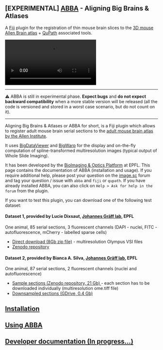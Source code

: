 ## [EXPERIMENTAL] [ABBA](https://www.youtube.com/watch?v=8haRfsY4-_s) - Aligning Big Brains & Atlases

A [Fiji](https://fiji.sc/) plugin for the registration of thin mouse brain slices to the [3D mouse Allen Brain atlas](http://atlas.brain-map.org/atlas?atlas=602630314) + [QuPath](https://qupath.github.io) associated tools.

<video autoplay loop style="max-width: 730px;">
  <source src="https://user-images.githubusercontent.com/20223054/149301605-07b27dd0-4010-4ca4-b415-f5a9acc8963d.mp4" type="video/mp4">
  Your browser does not support the video tag.
</video>

---

:warning: ABBA is still in experimental phase. **Expect bugs** and **do not expect backward compatibility** when a more stable version will be released (all the code is versioned and stored in a worst case scenario, but do not count on it).

---

Aligning Big Brains & Atlases or ABBA for short, is a Fiji plugin which allows to register adult mouse brain serial sections to the [adult mouse brain atlas by the Allen Institute](http://atlas.brain-map.org/atlas?atlas=602630314).

It uses [BigDataViewer](https://imagej.net/plugins/bdv/index) and [BigWarp](https://imagej.net/plugins/bigwarp) for the display and on-the-fly computation of spline-transformed multiresolution images (typical output of Whole Slide Imaging).

It has been developed by the [BioImaging & Optics Platform](https://www.epfl.ch/research/facilities/ptbiop/) at EPFL. This page contains the documentation of ABBA (installation and usage). If you require additional help, please post your question on the [image.sc](https://forum.image.sc) forum  and tag your question / issue with `abba` and `fiji` or `qupath`. If you have already installed ABBA, you can also click on `Help > Ask for help in the forum` from the plugin.

If you want to test this plugin, you can download one of the following test dataset: 

#### Dataset 1, provided by Lucie Dixsaut, [Johannes Gräff lab](https://www.epfl.ch/labs/graefflab/), EPFL
One animal, 85 serial sections, 3 fluorescent channels (DAPI - nuclei, FITC - autofluorescence, mCherry - labelled sparse cells)
* [Direct download (8Gb zip file)](https://zenodo.org/record/5018719/files/MouseBrainCoronalSerialSections.zip?download=1) - multiresolution Olympus VSI files  
* [Zenodo repository](https://zenodo.org/record/5018719#.YNNYJEzRYuU) 

#### Dataset 2, provided by Bianca A. Silva, [Johannes Gräff lab](https://www.epfl.ch/labs/graefflab/), EPFL
One animal, 87 serial sections, 2 fluorescent channels (nuclei and autofluorescence)
* [Sample sections  (Zenodo repository, 21 Gb) ](https://doi.org/10.5281/zenodo.4715656) - each section has to be downloaded individually (multiresolution ome.tiff file)
* [Downsampled sections  (GDrive, 0.4 Gb) ](https://drive.google.com/file/d/1OVb860hy-UZSSXa_u9drWiPKEunWT_a7/view?usp=sharing)

## [Installation](installation.md)
## [Using ABBA](usage.md)
## [Developer documentation (In progress...)]()

<!---
### Markdown

Markdown is a lightweight and easy-to-use syntax for styling your writing. It includes conventions for

```markdown
Syntax highlighted code block

# Header 1
## Header 2
### Header 3

- Bulleted
- List

1. Numbered
2. List

**Bold** and _Italic_ and `Code` text

[Link](url) and ![Image](src)
```

For more details see [GitHub Flavored Markdown](https://guides.github.com/features/mastering-markdown/).

### Jekyll Themes

Your Pages site will use the layout and styles from the Jekyll theme you have selected in your [repository settings](https://github.com/BIOP/ijp-imagetoatlas/settings/pages). The name of this theme is saved in the Jekyll `_config.yml` configuration file.

### Support or Contact

Having trouble with Pages? Check out our [documentation](https://docs.github.com/categories/github-pages-basics/) or [contact support](https://support.github.com/contact) and we’ll help you sort it out.

-->
